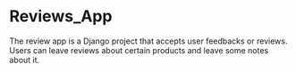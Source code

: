 # Reviews_App
The review app is a Django project that accepts user feedbacks or reviews.
Users can leave reviews about certain products and leave some notes about it.

